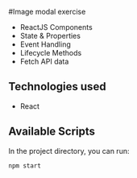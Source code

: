 #Image modal exercise
- ReactJS Components
- State & Properties
- Event Handling
- Lifecycle Methods
- Fetch API data

## Technologies used
- React

## Available Scripts

In the project directory, you can run:

```bash
npm start
```